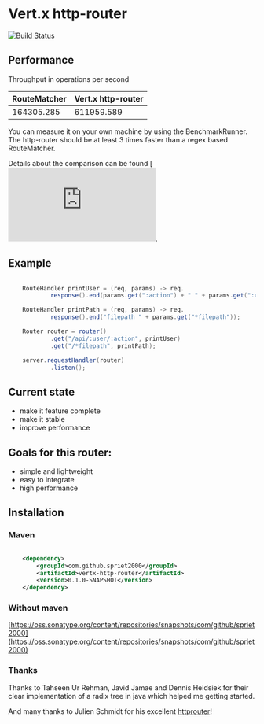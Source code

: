 # Vert.x http-router

[![Build Status](https://travis-ci.org/spriet2000/vertx-http-router.svg?branch=master)](https://travis-ci.org/spriet2000/vertx-http-router)

## Performance

Throughput in operations per second

RouteMatcher  | Vert.x http-router
------------- | -------------
164305.285    | 611959.589

You can measure it on your own machine by using the BenchmarkRunner. 
The http-router should be at least 3 times faster than a regex based RouteMatcher.

Details about the comparison can be found [![here](https://github.com/spriet2000/vertx-http-router/blob/master/src/test/java/com/github/spriet2000/vertx/httprouter/BenchmarkCompare.java).

## Example

```java

    RouteHandler printUser = (req, params) -> req.
            response().end(params.get(":action") + " " + params.get(":user"));

    RouteHandler printPath = (req, params) -> req.
            response().end("filepath " + params.get("*filepath"));

    Router router = router()
            .get("/api/:user/:action", printUser)
            .get("/*filepath", printPath);

    server.requestHandler(router)
            .listen();

```

## Current state

* make it feature complete
* make it stable
* improve performance

## Goals for this router:

* simple and lightweight
* easy to integrate
* high performance

## Installation

### Maven

```xml

    <dependency>
        <groupId>com.github.spriet2000</groupId>
        <artifactId>vertx-http-router</artifactId>
        <version>0.1.0-SNAPSHOT</version>
    </dependency>

```

### Without maven

[https://oss.sonatype.org/content/repositories/snapshots/com/github/spriet2000](https://oss.sonatype.org/content/repositories/snapshots/com/github/spriet2000)

### Thanks

Thanks to Tahseen Ur Rehman, Javid Jamae and Dennis Heidsiek for their clear implementation of a radix tree in java which helped me getting started.

And many thanks to Julien Schmidt for his excellent [httprouter](https://github.com/julienschmidt/httprouter)!